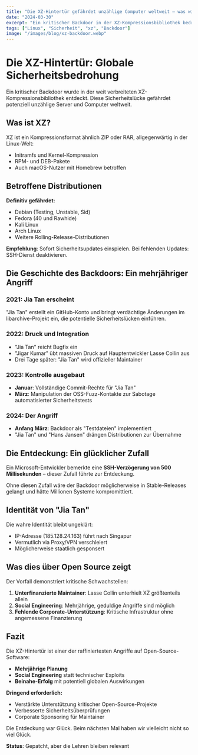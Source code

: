 ```yaml
---
title: "Die XZ-Hintertür gefährdet unzählige Computer weltweit – was wir bisher wissen"
date: "2024-03-30"
excerpt: "Ein kritischer Backdoor in der XZ-Kompressionsbibliothek bedroht Server weltweit. Die Geschichte eines mehrjährigen Social-Engineering-Angriffs."
tags: ["Linux", "Sicherheit", "xz", "Backdoor"]
image: "/images/blog/xz-backdoor.webp"
---
```


# Die XZ-Hintertür: Globale Sicherheitsbedrohung

Ein kritischer Backdoor wurde in der weit verbreiteten XZ-Kompressionsbibliothek entdeckt. Diese Sicherheitslücke gefährdet potenziell unzählige Server und Computer weltweit.

## Was ist XZ?

XZ ist ein Kompressionsformat ähnlich ZIP oder RAR, allgegenwärtig in der Linux-Welt:

- Initramfs und Kernel-Kompression
- RPM- und DEB-Pakete
- Auch macOS-Nutzer mit Homebrew betroffen

## Betroffene Distributionen

**Definitiv gefährdet:**
- Debian (Testing, Unstable, Sid)
- Fedora (40 und Rawhide)
- Kali Linux
- Arch Linux
- Weitere Rolling-Release-Distributionen

**Empfehlung**: Sofort Sicherheitsupdates einspielen. Bei fehlenden Updates: SSH-Dienst deaktivieren.

## Die Geschichte des Backdoors: Ein mehrjähriger Angriff

### 2021: Jia Tan erscheint

"Jia Tan" erstellt ein GitHub-Konto und bringt verdächtige Änderungen im libarchive-Projekt ein, die potentielle Sicherheitslücken einführen.

### 2022: Druck und Integration

- "Jia Tan" reicht Bugfix ein
- "Jigar Kumar" übt massiven Druck auf Hauptentwickler Lasse Collin aus
- Drei Tage später: "Jia Tan" wird offizieller Maintainer

### 2023: Kontrolle ausgebaut

- **Januar**: Vollständige Commit-Rechte für "Jia Tan"
- **März**: Manipulation der OSS-Fuzz-Kontakte zur Sabotage automatisierter Sicherheitstests

### 2024: Der Angriff

- **Anfang März**: Backdoor als "Testdateien" implementiert
- "Jia Tan" und "Hans Jansen" drängen Distributionen zur Übernahme

## Die Entdeckung: Ein glücklicher Zufall

Ein Microsoft-Entwickler bemerkte eine **SSH-Verzögerung von 500 Millisekunden** – dieser Zufall führte zur Entdeckung.

Ohne diesen Zufall wäre der Backdoor möglicherweise in Stable-Releases gelangt und hätte Millionen Systeme kompromittiert.

## Identität von "Jia Tan"

Die wahre Identität bleibt ungeklärt:

- IP-Adresse (185.128.24.163) führt nach Singapur
- Vermutlich via Proxy/VPN verschleiert
- Möglicherweise staatlich gesponsert

## Was dies über Open Source zeigt

Der Vorfall demonstriert kritische Schwachstellen:

1. **Unterfinanzierte Maintainer**: Lasse Collin unterhielt XZ größtenteils allein
2. **Social Engineering**: Mehrjährige, geduldige Angriffe sind möglich
3. **Fehlende Corporate-Unterstützung**: Kritische Infrastruktur ohne angemessene Finanzierung

## Fazit

Die XZ-Hintertür ist einer der raffiniertesten Angriffe auf Open-Source-Software:

- **Mehrjährige Planung**
- **Social Engineering** statt technischer Exploits
- **Beinahe-Erfolg** mit potentiell globalen Auswirkungen

**Dringend erforderlich:**
- Verstärkte Unterstützung kritischer Open-Source-Projekte
- Verbesserte Sicherheitsüberprüfungen
- Corporate Sponsoring für Maintainer

Die Entdeckung war Glück. Beim nächsten Mal haben wir vielleicht nicht so viel Glück.

**Status**: Gepatcht, aber die Lehren bleiben relevant
